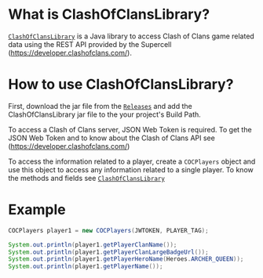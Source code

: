 # What is ClashOfClansLibrary?
[`ClashOfClansLibrary`](https://ranjithmasthikatte.github.io/ClashOfClansLibrary/) 
is a Java library to access Clash of Clans game related data using the REST API 
provided by the Supercell (https://developer.clashofclans.com/).

# How to use ClashOfClansLibrary?
First, download the jar file from the 
[`Releases`](https://github.com/ranjithmasthikatte/ClashOfClansLibrary/releases)
and add the ClashOfClansLibrary jar file to the your project's Build Path.

To access a Clash of Clans server, JSON Web Token is required. To get the JSON Web Token
and to know about the Clash of Clans API see (https://developer.clashofclans.com/)

To access the information related to a player, create a 
`COCPlayers` object and use this object to access any 
information related to a single player. To know the methods and fields see 
[`ClashOfClansLibrary`](https://ranjithmasthikatte.github.io/ClashOfClansLibrary/)

# Example
```.java
COCPlayers player1 = new COCPlayers(JWTOKEN, PLAYER_TAG);

System.out.println(player1.getPlayerClanName());
System.out.println(player1.getPlayerClanLargeBadgeUrl());
System.out.println(player1.getPlayerHeroName(Heroes.ARCHER_QUEEN));
System.out.println(player1.getPlayerName());
```